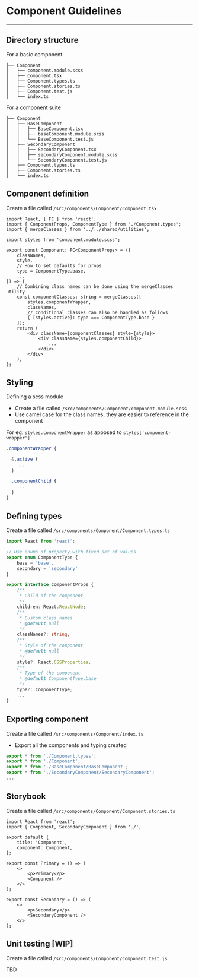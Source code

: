 # Component Guidelines

---

## Directory structure

For a basic component

```
├── Component
│   ├── component.module.scss
│   ├── Component.tsx
│   ├── Component.types.ts
│   ├── Component.stories.ts
│   ├── Component.test.js
│   └── index.ts
```

For a component suite

```
├── Component
│   ├── BaseComponent
│   │   ├── BaseComponent.tsx
│   │   ├── baseComponent.module.scss
│   │   └── BaseComponent.test.js
│   ├── SecondaryComponent
│   │   ├── SecondaryComponent.tsx
│   │   ├── secondaryComponent.module.scss
│   │   └── SecondaryComponent.test.js
│   ├── Component.types.ts
│   ├── Component.stories.ts
│   └── index.ts
```

## Component definition

Create a file called `/src/components/Component/Component.tsx`

```tsx
import React, { FC } from 'react';
import { ComponentProps, ComponentType } from './Component.types';
import { mergeClasses } from '../../shared/utilities';

import styles from 'component.module.scss';

export const Component: FC<ComponentProps> = ({
    classNames,
    style,
    // How to set defaults for props
    type = ComponentType.base,
    ...
}) => {
    // Combining class names can be done using the mergeClasses utility
    const componentClasses: string = mergeClasses([
        styles.componentWrapper,
        classNames,
        // Conditional classes can also be handled as follows
        { [styles.active]: type === ComponentType.base }
    ]);
    return (
        <div className={componentClasses} style={style}>
            <div className={styles.componentChild}>
                ...
            </div>
        </div>
    );
};
```

## Styling

Defining a scss module

-   Create a file called `/src/components/Component/component.module.scss`
-   Use camel case for the class names, they are easier to reference in the component

For eg: `styles.componentWrapper` as apposed to `styles['component-wrapper']`

```scss
.componentWrapper {

  &.active {
    ...
  }

  .componentChild {
    ...
  }
}
```

## Defining types

Create a file called `/src/components/Component/Component.types.ts`

```ts
import React from 'react';

// Use enums of property with fixed set of values
export enum ComponentType {
    base = 'base',
    secondary = 'secondary'
}

export interface ComponentProps {
    /**
     * Child of the component
     */
    children: React.ReactNode;
    /**
     * Custom class names
     * @default null
     */
    classNames?: string;
    /**
     * Style of the component
     * @default null
     */
    style?: React.CSSProperties;
    /**
     * Type of the component
     * @default ComponentType.base
     */
    type?: ComponentType;
    ...
}
```

## Exporting component

Create a file called `/src/components/Component/index.ts`

-   Export all the components and typing created

```ts
export * from './Component.types';
export * from './Component';
export * from './BaseComponent/BaseComponent';
export * from './SecondaryComponent/SecondaryComponent';
...
```

## Storybook

Create a file called `/src/components/Component/Component.stories.ts`

```tsx
import React from 'react';
import { Component, SecondaryComponent } from './';

export default {
    title: 'Component',
    component: Component,
};

export const Primary = () => (
    <>
        <p>Primary</p>
        <Component />
    </>
);

export const Secondary = () => (
    <>
        <p>Secondary</p>
        <SecondaryComponent />
    </>
);
```

## Unit testing [WIP]

Create a file called `/src/components/Component/Component.test.js`

TBD
